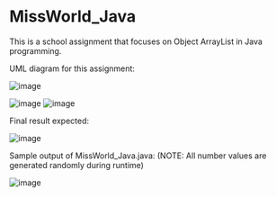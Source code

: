 # MissWorld_Java
This is a school assignment that focuses on Object ArrayList in Java programming.

UML diagram for this assignment:

![image](https://user-images.githubusercontent.com/66919203/84643374-51917680-af30-11ea-9ac2-dccaed6e619f.png)

![image](https://user-images.githubusercontent.com/66919203/84643940-0e83d300-af31-11ea-9d17-5e7fed1889a2.png)
![image](https://user-images.githubusercontent.com/66919203/84643989-2196a300-af31-11ea-8db3-258189caac51.png)


Final result expected:

![image](https://user-images.githubusercontent.com/66919203/84642257-c82d7480-af2e-11ea-8e8b-3cb2250552cb.png)

Sample output of MissWorld_Java.java:
(NOTE: All number values are generated randomly during runtime)

![image](https://user-images.githubusercontent.com/66919203/84642383-f743e600-af2e-11ea-9d16-d5765d333c15.png)

